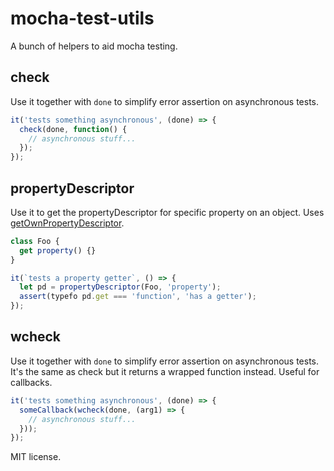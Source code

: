 # mocha-test-utils

A bunch of helpers to aid mocha testing.

## check

Use it together with `done` to simplify error assertion on asynchronous tests.

```js
it('tests something asynchronous', (done) => {
  check(done, function() {
    // asynchronous stuff...
  });
});
```

## propertyDescriptor

Use it to get the propertyDescriptor for specific property on an object.
Uses [getOwnPropertyDescriptor](https://developer.mozilla.org/en-US/docs/Web/JavaScript/Reference/Global_Objects/Object/getOwnPropertyDescriptor).

```js
class Foo {
  get property() {}
}

it(`tests a property getter`, () => {
  let pd = propertyDescriptor(Foo, 'property');
  assert(typefo pd.get === 'function', 'has a getter');
});
```

## wcheck

Use it together with `done` to simplify error assertion on asynchronous tests.
It's the same as check but it returns a wrapped function instead. Useful for callbacks.

```js
it('tests something asynchronous', (done) => {
  someCallback(wcheck(done, (arg1) => {
    // asynchronous stuff...
  }));
});
```



MIT license.

